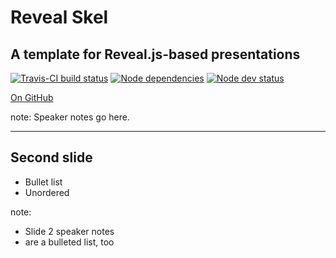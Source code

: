 # Reveal Skel
## A template for Reveal.js-based presentations

[![Travis-CI build status](https://travis-ci.org/seanho00/reveal-skel.svg)](https://travis-ci.org/seanho00/reveal-skel)
[![Node dependencies](https://david-dm.org/seanho00/reveal-skel.svg)](https://david-dm.org/seanho00/reveal-skel)
[![Node dev status](https://david-dm.org/seanho00/reveal-skel/dev-status.svg)](https://david-dm.org/seanho00/reveal-skel#info=devDependencies)

[On GitHub](https://github.com/seanho00/reveal-skel)

note:
Speaker notes go here.

---
<!-- .slide: data-background-image="static/img/unsplash-Jztmx9yqjBw-stars.jpg" -->

## Second slide
* Bullet list
* Unordered

note:
+ Slide 2 speaker notes
+ are a bulleted list, too
